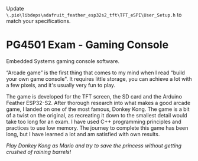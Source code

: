 Update `\.pio\libdeps\adafruit_feather_esp32s2_tft\TFT_eSPI\User_Setup.h` to match your specifications.

# PG4501 Exam - Gaming Console

Embedded Systems gaming console software.

“Arcade game” is the first thing that comes to my mind when I read “build your own game console". 
It requires little storage, you can achieve a lot with a few pixels, and it's usually
very fun to play. 

The game is developed for the TFT screen, the SD card and the Arduino Feather ESP32-S2. 
After thorough research into what makes a good arcade game, I landed on one of the most famous, Donkey Kong.
The game is a bit of a twist on the original, as recreating it down to the smallest detail would take
too long for an exam. I have used C++ programming principles and practices to use low memory.
The journey to complete this game has been long, but I have learned a lot and am satisfied
with own results. 

_Play Donkey Kong as Mario and try to save the princess without getting crushed
of raining barrels!_
